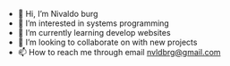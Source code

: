 - 👋 Hi, I’m Nivaldo burg 
- 👀 I’m interested in systems programming
- 🌱 I’m currently learning develop websites
- 💞️ I’m looking to collaborate on with new projects
- 📫 How to reach me through email nvldbrg@gmail.com 

<!---
nvldbrg/nvldbrg is a ✨ special ✨ repository because its `README.md` (this file) appears on your GitHub profile.
You can click the Preview link to take a look at your changes.
--->
